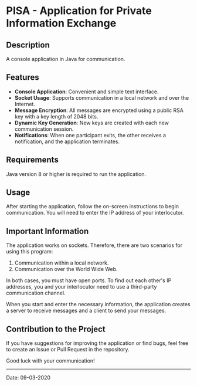 # PISA - Application for Private Information Exchange

## Description

A console application in Java for communication.

## Features

- **Console Application**: Convenient and simple text interface.
- **Socket Usage**: Supports communication in a local network and over the Internet.
- **Message Encryption**: All messages are encrypted using a public RSA key with a key length of 2048 bits.
- **Dynamic Key Generation**: New keys are created with each new communication session.
- **Notifications**: When one participant exits, the other receives a notification, and the application terminates.

## Requirements

Java version 8 or higher is required to run the application.

## Usage

After starting the application, follow the on-screen instructions to begin communication. You will need to enter the IP address of your interlocutor.

## Important Information

The application works on sockets. Therefore, there are two scenarios for using this program:

1. Communication within a local network.
2. Communication over the World Wide Web.

In both cases, you must have open ports. To find out each other's IP addresses, you and your interlocutor need to use a third-party communication channel.

When you start and enter the necessary information, the application creates a server to receive messages and a client to send your messages.

## Contribution to the Project

If you have suggestions for improving the application or find bugs, feel free to create an Issue or Pull Request in the repository.

Good luck with your communication!

---

Date: 09-03-2020
